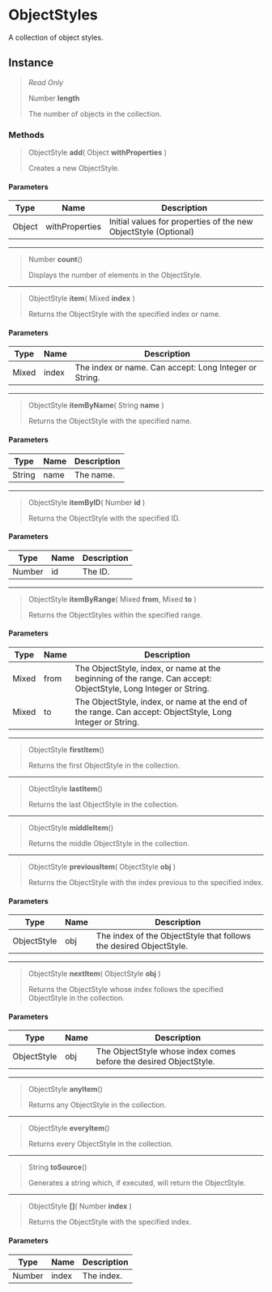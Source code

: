 # ObjectStyles
A collection of object styles.

## Instance
> *Read Only* 
> 
> Number **length** 
>
> The number of objects in the collection.

### Methods
> ObjectStyle **add**( Object **withProperties** )
> 
> Creates a new ObjectStyle.
#### Parameters
| Type | Name | Description |
|---|---|---|
| Object | withProperties | Initial values for properties of the new ObjectStyle (Optional) |

*** 
> Number **count**()
> 
> Displays the number of elements in the ObjectStyle.
*** 
> ObjectStyle **item**( Mixed **index** )
> 
> Returns the ObjectStyle with the specified index or name.
#### Parameters
| Type | Name | Description |
|---|---|---|
| Mixed | index | The index or name. Can accept: Long Integer or String. |

*** 
> ObjectStyle **itemByName**( String **name** )
> 
> Returns the ObjectStyle with the specified name.
#### Parameters
| Type | Name | Description |
|---|---|---|
| String | name | The name. |

*** 
> ObjectStyle **itemByID**( Number **id** )
> 
> Returns the ObjectStyle with the specified ID.
#### Parameters
| Type | Name | Description |
|---|---|---|
| Number | id | The ID. |

*** 
> ObjectStyle **itemByRange**( Mixed **from**, Mixed **to** )
> 
> Returns the ObjectStyles within the specified range.
#### Parameters
| Type | Name | Description |
|---|---|---|
| Mixed | from | The ObjectStyle, index, or name at the beginning of the range. Can accept: ObjectStyle, Long Integer or String. |
| Mixed | to | The ObjectStyle, index, or name at the end of the range. Can accept: ObjectStyle, Long Integer or String. |

*** 
> ObjectStyle **firstItem**()
> 
> Returns the first ObjectStyle in the collection.
*** 
> ObjectStyle **lastItem**()
> 
> Returns the last ObjectStyle in the collection.
*** 
> ObjectStyle **middleItem**()
> 
> Returns the middle ObjectStyle in the collection.
*** 
> ObjectStyle **previousItem**( ObjectStyle **obj** )
> 
> Returns the ObjectStyle with the index previous to the specified index.
#### Parameters
| Type | Name | Description |
|---|---|---|
| ObjectStyle | obj | The index of the ObjectStyle that follows the desired ObjectStyle. |

*** 
> ObjectStyle **nextItem**( ObjectStyle **obj** )
> 
> Returns the ObjectStyle whose index follows the specified ObjectStyle in the collection.
#### Parameters
| Type | Name | Description |
|---|---|---|
| ObjectStyle | obj | The ObjectStyle whose index comes before the desired ObjectStyle. |

*** 
> ObjectStyle **anyItem**()
> 
> Returns any ObjectStyle in the collection.
*** 
> ObjectStyle **everyItem**()
> 
> Returns every ObjectStyle in the collection.
*** 
> String **toSource**()
> 
> Generates a string which, if executed, will return the ObjectStyle.
*** 
> ObjectStyle **[]**( Number **index** )
> 
> Returns the ObjectStyle with the specified index.
#### Parameters
| Type | Name | Description |
|---|---|---|
| Number | index | The index. |


